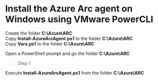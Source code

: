 # Install the Azure Arc agent on Windows using VMware PowerCLI

Create the folder **C:\Azure\ARC**<br/>
Copy **Install-AzureArcAgent.ps1** to the folder **C:\Azure\ARC**<br/>
Copy **Vars.ps1** to the folder **C:\Azure\ARC**<br/>

Open a PowerShell prompt and go the folder **C:\Azure\ARC**<br/>

> Step 1

Execute  **Install-AzureArcAgent.ps1** from the folder **C:\Azure\ARC**